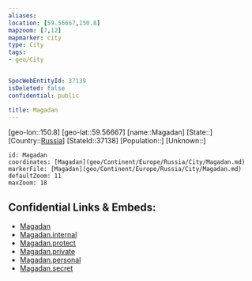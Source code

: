```yaml
---
aliases: 
location: [59.56667,150.8]
mapzoom: [7,12] 
mapmarker: city 
type: City
tags:
- geo/City


SpocWebEntityId: 37139
isDeleted: false
confidential: public

title: Magadan
---
```

[geo-lon::150.8]
[geo-lat::59.56667]
[name::Magadan]
[State::]
[Country::[Russia](geo/Continent/Europe/Russia.md)]
[StateId::37138]
[Population::]
[Unknown::]


```leaflet
id: Magadan
coordinates: [Magadan](geo/Continent/Europe/Russia/City/Magadan.md)
markerFile: [Magadan](geo/Continent/Europe/Russia/City/Magadan.md)
defaultZoom: 11 
maxZoom: 18
```


## Confidential Links & Embeds: 
- [Magadan](../../../../../../_public/geo/Continent/Europe/Russia/City/Magadan.md) 
- [Magadan.internal](../../../../../../_internal/geo/Continent/Europe/Russia/City/Magadan.internal.md) 
- [Magadan.protect](../../../../../../_protect/geo/Continent/Europe/Russia/City/Magadan.protect.md) 
- [Magadan.private](../../../../../../_private/geo/Continent/Europe/Russia/City/Magadan.private.md) 
- [Magadan.personal](../../../../../../_personal/geo/Continent/Europe/Russia/City/Magadan.personal.md) 
- [Magadan.secret](../../../../../../_secret/geo/Continent/Europe/Russia/City/Magadan.secret.md) 

